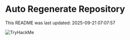 # Auto Regenerate Repository

This README was last updated: 2025-09-21 07:07:57

 ![TryHackMe](https://tryhackme.com/badge/533634)